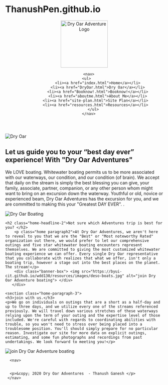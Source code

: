 # ThanushPen.github.io
<!DOCTYPE html>

<html lang="en">
  
<head>
    <title> Dry Oar Adventures </title>
    <meta charset="utf-8">
    <meta name="viewport" content="width=device-width, initial-scale=1">
    <link rel="stylesheet" href="/styles.css">
</head>

<body>
  
  
<header>
        <div class="logo-box"> <img src="https://byui-cit.github.io/wdd130/resources/images/dryoarlogo.png" alt="Dry Oar Adventure Logo"  width="150" height="150"> </div>
     
        
        <nav>
      <ul>
                <li><a href="index.html">Home</a></li>
                <li><a href="DryOar.html">Dry Oar</a></li>
                <li><a href="Booknow!.html">Booknow!</a></li>
                <li><a href="aboutme.html">About Me</a></li>
              <li><a href="site-plan.html">Site Plan</a></li>
              <li><a href="resources.html">Resources</a></li>
            </ul>
        </nav>
</header>
  
<main>
    <div class="banner-box"> <img src="https://byui-cit.github.io/wdd130/resources/images/salmon-kayak-banner1.jpg" alt="Dry Oar"> </div>
  <div class= "home grid">
    <h2 class="home-headline-1"> Let us guide you to your “best day ever” experience! With "Dry Oar Adventures" </h2>
    <p class="home paragraph1"> We LOVE boating. Whitewater boating permits us to be more associated with our waterways, our condition, and our condition (of brain). We accept that daily on the stream is simply the best blessing you can give, your family, associate, partner, companion, or any other person whom might want to bring on an excursion down the waterway. Youthful or old, novice or experienced beam, Dry Oar Adventures has the excursion for you, and we are committed to making this your "Greatest DAY EVER". .</p>
     <div class="banner-box"> <img src="https://byui-cit.github.io/wdd130/resources/images/salmon-kayak4.jpg" alt="Dry Oar Boating" > </div>
       
        
    <h2 class="home-headline-2">Not sure which Adventures trip is best for you? </h2>
        <p class="home paragraph2">At Dry Oar Adventures, we aren't here to reveal to you that we are the "Best" or "Most noteworthy Rated" organization out there, we would prefer to let our comprehensive outings and five star whitewater boating encounters represent themselves. We are committed to giving the most customized whitewater boating experience we can offer. Every single Dry Oar representative that you collaborate with realizes that what we offer, isn't only a boating trip, however a stage out into the best places on the planet. The stream!</p>
        <div class="banner-box"> <img src="https://byui-cit.github.io/wdd130/resources/images/deso-boats.jpg" alt="join Dry Oar Adventure boating"> </div>
       </div>
    
    <section class="home-paragraph-3"> 
    <h3>join with us.</h3>
    <p>We go on individuals on outings that are a short as a half-day and up to three days, and we utilize every one of the streams referenced previously. We will travel down various stretches of these waterways relying upon the term of your outing and the expertise level of those included. We're careful with regards to coordinating abilities with trouble, so you won't need to stress over being placed into a troublesome position. You'll should simply prepare for no particular reason. Investigate our site for more data on explicit outings, estimating, and some fun photographs and recordings from past undertakings. We look forward to meeting you!</p>
</section>   
     <div class="banner-box"> <img src="https://byui-cit.github.io/wdd130/resources/images/deso-2kayaks.jpg" alt="join Dry Oar Adventure boating"> </div>
       
</main>
       

<footer>
    
      <nav>
  

      <p>&copy; 2020 Dry Oar Adventures  - Thanush Ganesh </p>   
     </nav>
     
</footer>
  
  
</body>

</html>
